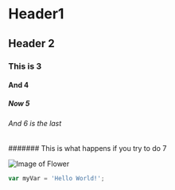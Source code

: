 # Header1
## Header 2
### This is 3
#### And 4
##### Now 5
###### And 6 is the last
####### This is what happens if you try to do 7

![Image of Flower](https://img.freepik.com/free-psd/cineraria-flower-png-isolated-transparent-background_191095-10910.jpg?ga=GA1.1.1398436966.1748624236&semt=ais_items_boosted&w=740)

``` javascript
var myVar = 'Hello World!';
```


